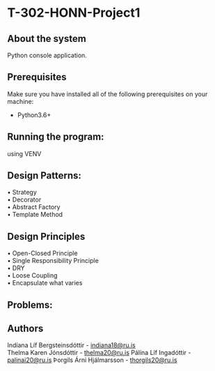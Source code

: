 # T-302-HONN-Project1

## About the system
Python console application.
## Prerequisites
Make sure you have installed all of the following prerequisites on your machine:

* Python3.6+

## Running the program:
using VENV


## Design Patterns:
 • Strategy     
 • Decorator    
 • Abstract Factory     
 • Template Method  

 ## Design Principles
 • Open-Closed Principle        
 • Single Responsibility Principle      
 • DRY  
 • Loose Coupling   
 • Encapsulate what varies	    
## Problems:


## Authors
Indíana Líf Bergsteinsdóttir - indiana18@ru.is     
Thelma Karen Jónsdóttir - thelma20@ru.is
Pálína Líf Ingadóttir - palinai20@ru.is
Þorgils Árni Hjálmarsson - thorgils20@ru.is